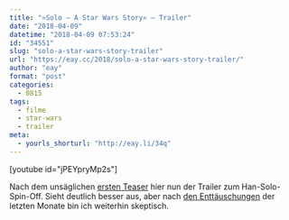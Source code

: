 ```yaml
---
title: "»Solo – A Star Wars Story« – Trailer"
date: "2018-04-09"
datetime: "2018-04-09 07:53:24"
id: "34551"
slug: "solo-a-star-wars-story-trailer"
url: "https://eay.cc/2018/solo-a-star-wars-story-trailer/"
author: "eay"
format: "post"
categories:
  - 0815
tags:
  - filme
  - star-wars
  - trailer
meta:
  - yourls_shorturl: "http://eay.li/34q"
---
```


\[youtube id="jPEYpryMp2s"\]

Nach dem unsäglichen [ersten Teaser](https://eay.cc/2018/solo-a-star-wars-story-kompletter-teaser/) hier nun der Trailer zum Han-Solo-Spin-Off. Sieht deutlich besser aus, aber nach [den Enttäuschungen](https://twitter.com/eay/status/981571232603701248) der letzten Monate bin ich weiterhin skeptisch.
